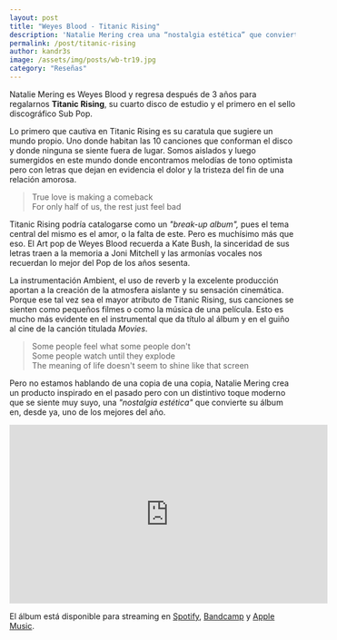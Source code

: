 ```yaml
---
layout: post
title: "Weyes Blood - Titanic Rising"
description: 'Natalie Mering crea una “nostalgia estética” que convierte su álbum en uno de los mejores del año'
permalink: /post/titanic-rising
author: kandr3s
image: /assets/img/posts/wb-tr19.jpg
category: "Reseñas"
---
```


Natalie Mering es Weyes Blood y regresa después de 3 años para regalarnos **Titanic Rising**, su cuarto disco de estudio y el primero en el sello discográfico Sub Pop.

Lo primero que cautiva en Titanic Rising es su caratula que sugiere un mundo propio. Uno donde habitan las 10 canciones que conforman el disco y donde ninguna se siente fuera de lugar. Somos aislados y luego sumergidos en este mundo donde encontramos melodías de tono optimista pero con letras que dejan en evidencia el dolor y la tristeza del fin de una relación amorosa.

> True love is making a comeback  
> For only half of us, the rest just feel bad

Titanic Rising podría catalogarse como un *"break-up album",* pues el tema central del mismo es el amor, o la falta de este. Pero es muchísimo más que eso. El Art pop de Weyes Blood recuerda a Kate Bush, la sinceridad de sus letras traen a la memoria a Joni Mitchell y las armonías vocales nos recuerdan lo mejor del Pop de los años sesenta. 

La instrumentación Ambient, el uso de reverb y la excelente producción aportan a la creación de la atmosfera aislante y su sensación cinemática. Porque ese tal vez sea el mayor atributo de Titanic Rising, sus canciones se sienten como pequeños filmes o como la música de una película. Esto es mucho más evidente en el instrumental que da título al álbum y en el guiño al cine de la canción titulada *Movies*.

> Some people feel what some people don't  
> Some people watch until they explode  
> The meaning of life doesn't seem to shine like that screen

Pero no estamos hablando de una copia de una copia, Natalie Mering crea un producto inspirado en el pasado pero con un distintivo toque moderno que se siente muy suyo, una *"nostalgia estética"* que convierte su álbum en, desde ya, uno de los mejores del año.

<iframe width="560" height="315" src="https://www.youtube.com/embed/RFtRq6t3jOo" frameborder="0" allow="accelerometer; autoplay; encrypted-media; gyroscope; picture-in-picture" allowfullscreen></iframe>

El álbum está disponible para streaming en [Spotify](https://open.spotify.com/album/53VKICyqCf91sVkTdFrzKX?si=ECx1tJ4AS8S5KE-a_nZWmw), [Bandcamp](https://weyesblood.bandcamp.com/album/titanic-rising) y [Apple Music](https://itunes.apple.com/us/album/titanic-rising/1450550344).